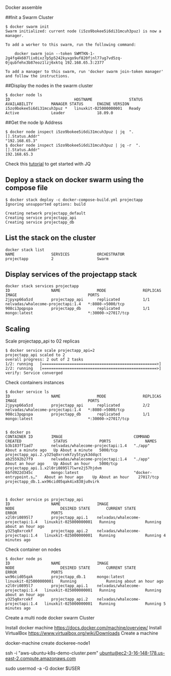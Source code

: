 Docker assemble

##Init a Swarm Cluster
```
$ docker swarm init
Swarm initialized: current node (i5zo9bokee5i6di31mcuh3puz) is now a manager.

To add a worker to this swarm, run the following command:

    docker swarm join --token SWMTKN-1-2g4fq4k607lix0ixz7p5p5242kyxgo9uf820fjnl77ug7vd5zq-0jqubfehx3b87eoz1lzj6xktq 192.168.65.3:2377

To add a manager to this swarm, run 'docker swarm join-token manager' and follow the instructions.
```

##Display the nodes in the swarm cluster

```
$ docker node ls
ID                            HOSTNAME                STATUS              AVAILABILITY        MANAGER STATUS      ENGINE VERSION
i5zo9bokee5i6di31mcuh3puz *   linuxkit-025000000001   Ready               Active              Leader              18.09.0
```


##Get the node Ip Address

```
$ docker node inspect i5zo9bokee5i6di31mcuh3puz | jq  ".[].Status.Addr"
"192.168.65.3"
$ docker node inspect i5zo9bokee5i6di31mcuh3puz | jq -r  ".[].Status.Addr"
192.168.65.3
```
Check this [tutorial](https://shapeshed.com/jq-json/#how-to-pretty-print-json) to get started with JQ

## Deploy a stack on docker swarm using the compose file

```
$ docker stack deploy -c docker-compose-build.yml projectapp
Ignoring unsupported options: build

Creating network projectapp_default
Creating service projectapp_api
Creating service projectapp_db
```

## List the stack on the cluster
```
docker stack list
NAME                SERVICES            ORCHESTRATOR
projectapp          2                   Swarm
```

## Display services of the projectapp stack

```
docker stack services projectapp
ID                  NAME                MODE                REPLICAS            IMAGE                               PORTS
2jpyxp66a5zd        projectapp_api      replicated          1/1                 nelvadas/whalecome-projectapi:1.4   *:8080->5000/tcp
908ci3pqpspa        projectapp_db       replicated          1/1                 mongo:latest                        *:30000->27017/tcp
```

## Scaling

Scale projectapp_api to 02 replicas

```
$ docker service scale projectapp_api=2
projectapp_api scaled to 2
overall progress: 2 out of 2 tasks
1/2: running   [==================================================>]
2/2: running   [==================================================>]
verify: Service converged
```


Check containers instances

```
$ docker service ls
ID                  NAME                MODE                REPLICAS            IMAGE                               PORTS
2jpyxp66a5zd        projectapp_api      replicated          2/2                 nelvadas/whalecome-projectapi:1.4   *:8080->5000/tcp
908ci3pqpspa        projectapp_db       replicated          1/1                 mongo:latest                        *:30000->27017/tcp


$ docker ps
CONTAINER ID        IMAGE                               COMMAND                  CREATED              STATUS              PORTS               NAMES
b3b183ff1ad7        nelvadas/whalecome-projectapi:1.4   "./app"                  About a minute ago   Up About a minute   5000/tcp            projectapp_api.2.y325q0xrcekfzy5tyyk3ddqct
ab25592b27f9        nelvadas/whalecome-projectapi:1.4   "./app"                  About an hour ago    Up About an hour    5000/tcp            projectapp_api.1.x2l0ri0895l7lwre2j57hjdvm
6bfd922d345c        mongo:latest                        "docker-entrypoint.s…"   About an hour ago    Up About an hour    27017/tcp           projectapp_db.1.wx96cid05qak4ix838ju0virk



$ docker service ps projectapp_api
ID                  NAME                IMAGE                               NODE                    DESIRED STATE       CURRENT STATE               ERROR               PORTS
x2l0ri0895l7        projectapp_api.1    nelvadas/whalecome-projectapi:1.4   linuxkit-025000000001   Running             Running about an hour ago
y325q0xrcekf        projectapp_api.2    nelvadas/whalecome-projectapi:1.4   linuxkit-025000000001   Running             Running 4 minutes ago
```

Check container on nodes

```
$ docker node ps
ID                  NAME                IMAGE                               NODE                    DESIRED STATE       CURRENT STATE               ERROR               PORTS
wx96cid05qak        projectapp_db.1     mongo:latest                        linuxkit-025000000001   Running             Running about an hour ago
x2l0ri0895l7        projectapp_api.1    nelvadas/whalecome-projectapi:1.4   linuxkit-025000000001   Running             Running about an hour ago
y325q0xrcekf        projectapp_api.2    nelvadas/whalecome-projectapi:1.4   linuxkit-025000000001   Running             Running 5 minutes ago
```



Create a multi node docker swarm Cluster

Install docker machine https://docs.docker.com/machine/overview/
Install VirtualBox https://www.virtualbox.org/wiki/Downloads
Create a machine

docker-machine create dockeree-node1


ssh -i "aws-ubuntu-k8s-demo-cluster.pem" ubuntu@ec2-3-16-148-178.us-east-2.compute.amazonaws.com

sudo usermod -a -G docker $USER
